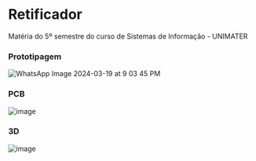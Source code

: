 # Retificador

Matéria do 5º semestre do curso de Sistemas de Informação - UNIMATER

### Prototipagem
![WhatsApp Image 2024-03-19 at 9 03 45 PM](https://github.com/Mateus402/sistemas-embarcados/assets/112894988/5550b0e9-3f4d-4b01-b8f7-1b2b93c14f30)

### PCB
![image](https://github.com/Mateus402/sistemas-embarcados/assets/112894988/27ac3751-726b-4e98-8595-53309e67920f)

### 3D
![image](https://github.com/Mateus402/sistemas-embarcados/assets/112894988/2d17a5b6-be9d-4f5d-a9ce-529b9d27be9d)

